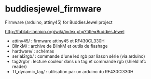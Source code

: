 buddiesjewel_firmware
=====================

Firmware (arduino, attiny45) for BuddiesJewel project

http://fablab-lannion.org/wiki/index.php?title=BuddiesJewel

* attiny45/ : firmware attiny45 et RF430CL330H
* BlinkM/ : archive de BlinkM et outils de flashage
* hardware/ : schémas
* serial2rgb/ : commande d'une led rgb par liason série (via arduino)
* tag2rgb/ : lecture couleur dans un tag et commande rgb (shield nfc reader)
* TI_dynamic_tag/ : utilisation par un arduino du RF430Cl330H
